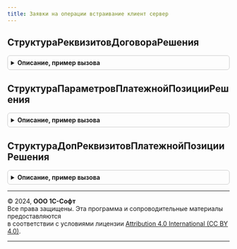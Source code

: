 ```yaml
---
title: Заявки на операции встраивание клиент сервер
---
```



## СтруктураРеквизитовДоговораРешения
<details style="margin: 1em 0; padding: 0.5em; border: 1px solid #ccc; border-radius: 6px;">

<summary style="font-weight: bold; cursor: pointer;">Описание, пример вызова</summary>

```bsl

//Процедура изменяет структуру реквизитов договора в связи с особенностями решения
Процедура СтруктураРеквизитовДоговораРешения(СтруктураРеквизитов, ДоговорТип) Экспорт
```

Пример вызова
```bsl
ЗаявкиНаОперацииВстраиваниеКлиентСервер.СтруктураРеквизитовДоговораРешения(СтруктураРеквизитов, ДоговорТип) 
```
</details>

## СтруктураПараметровПлатежнойПозицииРешения
<details style="margin: 1em 0; padding: 0.5em; border: 1px solid #ccc; border-radius: 6px;">

<summary style="font-weight: bold; cursor: pointer;">Описание, пример вызова</summary>

```bsl

// Процедура вносит изменения в описание реквизитов платежной позиции для текущего решения
Процедура СтруктураПараметровПлатежнойПозицииРешения(СтруктураПараметров) экспорт Экспорт
```

Пример вызова
```bsl
ЗаявкиНаОперацииВстраиваниеКлиентСервер.СтруктураПараметровПлатежнойПозицииРешения(СтруктураПараметров) экспорт);
```
</details>

## СтруктураДопРеквизитовПлатежнойПозицииРешения
<details style="margin: 1em 0; padding: 0.5em; border: 1px solid #ccc; border-radius: 6px;">

<summary style="font-weight: bold; cursor: pointer;">Описание, пример вызова</summary>

```bsl

// Процедура вносит изменения в описание доп.реквизитов платежной позиции
Процедура СтруктураДопРеквизитовПлатежнойПозицииРешения(СтруктураРеквизитов, ЭтоТехОперация) экспорт Экспорт
```

Пример вызова
```bsl
ЗаявкиНаОперацииВстраиваниеКлиентСервер.СтруктураДопРеквизитовПлатежнойПозицииРешения(СтруктураРеквизитов, ЭтоТехОперация) экспорт);
```
</details>

---

© 2024, **ООО 1С-Софт**  
Все права защищены. Эта программа и сопроводительные материалы предоставляются  
в соответствии с условиями лицензии [Attribution 4.0 International (CC BY 4.0)](https://creativecommons.org/licenses/by/4.0/legalcode).

---
